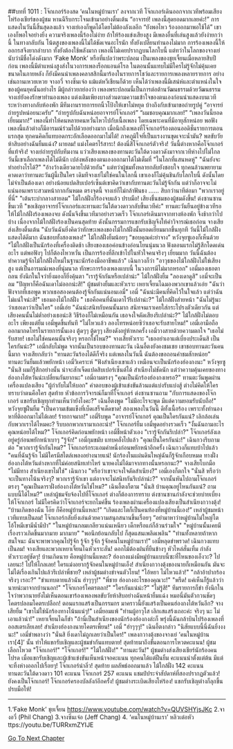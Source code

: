 ##บทที่ 1011 : โจ๊กเกอร์ร้องสด ‘คนในหมู่บ้านเรา’
ลงจากเวที
โจ๊กเกอร์เดินออกจากเวทีพร้อมเสียงโห่ร้องเชียร์ของผู้ชม
หานฉีรีบกระโจนเข้ามาอย่างตื่นเต้น “อาจารย์! เพลงนี้สุดยอดมากเลยค่ะ!”
การแสดงในวันนี้สิ้นสุดลงแล้ว จางเย่เองก็พูดได้โดยไม่ต้องลังเลอีก “ยังพอไหว ร้องออกมาพอใช้ได้” เขาเองก็พอใจอย่างยิ่ง
ความจริงเพลงนี้ร้องไม่ง่าย ถ้าให้ร้องแข่งเสียงสูง มีเพลงอื่นที่เล่นสูงแล้วยังง่ายกว่านี้ ในทางกลับกัน โน้ตสูงของเพลงนี้ไม่ได้ชัดเจนอะไรนัก ทั้งยังเปลี่ยนทำนองไม่มาก การร้องเพลงนี้ให้ออกรสจึงยากลำบาก ทั้งยังต้องใช้พลังมาก
เพลงนี้ไม่เคยปรากฏบนโลกใบนี้ แต่ทว่าในโลกของจางเย่นับว่ามีชื่อโด่งดังมาก ‘Fake Monk’ หรือที่แปลว่าพระปลอม เป็นเพลงของชุยเจี้ยนเมื่อหลายสิบปีก่อน เพลงนี้มีตำแหน่งสูงส่งในวงการเพลงร็อกแอนด์โรล ในตอนนั้นแทบไม่มีใครไม่รู้จักไม่คุ้นเคย ขนาดในภายหลัง ก็ยังมีคนนำเพลงคลาสสิกนี้มาร้องในรายการโชว์และรายการเพลงหลายรายการ อย่างเช่นถานเหวยเหวย จางอวี่ จางซิ่นเจ๋อ แม้แต่หวีเชียนก็ด้วย เห็นได้ว่าเพลงนี้มีเสน่ห์และตำแหน่งในใจของผู้คนยุคนั้นอย่างไร
มีผู้กล่าวยกย่องว่า เพลงพระปลอมนี้เป็นการต่อต้านวัฒนธรรมด้วยวัฒนธรรม จางเย่ยังคงรักษาทำนองเพลง แต่งเติมเพียงบางส่วนตามความเข้าใจของตนเองก่อนนำแสดงบนเวที
ระหว่างทางกลับห้องพัก
มีทีมงานรายการยกนิ้วโป้งให้เขาไม่หยุด
บ้างถึงกับเข้ามาขอถ่ายรูปคู่
“อาจารย์ ถ่ายรูปหน่อยนะครับ”
“ถ่ายรูปกับฉันหน่อยอาจารย์โจ๊กเกอร์”
“ผมชอบคุณมากเลย!”
“เพลงวันนี้ยอดเยี่ยมมาก!”
เพลงนี้ทำให้คนหลายคนหวั่นไหวไปกับเนื้อเพลง โดยเฉพาะคนที่มีอายุสักหน่อย พอฟังเพลงนี้แล้วต่างก็มีอารมณ์ร่วมไปด้วยอย่างมาก
เมื่อนึกถึงเพลงที่โจ๊กเกอร์ร้องตอนออดิชั่นรายการตอนแรกสุด ทุกคนคิดก็แทบอดกระอักเลือดออกมาไม่ได้!
ภาคภูมิใจที่เป็นแรงงานขุดเจาะน้ำมัน?
พลขับวัยห้าสิบอย่างฉันยิ้มแฉ่ง?
ผายลม!
แม่งโคตรไร้สาระ!
ต้องนี่สิโจ๊กเกอร์ตัวจริง!
วันนี้ต่างหากคือโจ๊กเกอร์ที่แท้จริง!
จางเย่ถ่ายรูปกับทีมงาน แว่วเสียงเพลงของทานตะวันใต้ดวงดาวดังมาจากเวทีห่างไปไม่ไกล วันนี้เขาเลือกเพลงได้ไม่ดีนัก เปล่งพลังของตนเองออกมาได้ไม่เต็มที่
"ในโลกที่แสนหดหู่"
"ฉันยังจะทำอย่างไรได้?"
"อ้างว้างเดียวดายไปด้วยกัน"
แต่ทว่าผู้ชมทั้งหลายกลับยังชอบใจ ทุกคนล้วนพยายามคาดเดาว่าทานตะวันผู้นี้เป็นใคร
เดิมทีจางเย่ไม่ใช่คนในโลกนี้ เขาเองก็ไม่คุ้นชินกับโลกใบนี้ ดังนั้นโดยไม่จำเป็นต้องเดา อย่างน้อยแปดสิบเปอร์เซ็นต์เขาคิดว่าเขากับทานตะวันไม่รู้จักกัน แต่ว่าก็อาจจะไม่แน่นอนเพราะสวมหน้ากากกันหมด ตรงจุดนี้ จางเย่ก็ไม่กล้าฟันธง
……
สิบกว่านาทีต่อมา
"พวกเราอยู่ที่นี่"
"เต้นระบำกลางสายลม"
ไม้ใกล้ฝั่งก็ร้องจบแล้ว
ปรบมือ!
เสียงชื่นชมของผู้ชมดังขึ้น!
ต่งซานซานขึ้นเวที "ขอเชิญอาจารย์โจ๊กเกอร์และทานตะวันใต้ดวงดาวกลับขึ้นเวทีค่ะ"
ทานตะวันยืนอยู่ข้างเวทีรอให้ไม้ใกล้ฝั่งร้องเพลงจบ ดังนั้นจึงขึ้นเวทีมาอย่างรวดเร็ว
โจ๊กเกอร์เดินมาจากทางห้องพัก จึงช้ากว่าไปบ้าง
เนื่องจากไม้ใกล้ฝั่งร้องเป็นคนสุดท้าย ดังนั้นกรรมการแขกรับเชิญจึงให้คำวิจารณ์เธอก่อน
จางเสียส่งเสียงตื่นเต้น "นับวันฉันยิ่งคิดว่าทักษะเพลงของไม้ใกล้ฝั่งนั้นยอดเยี่ยมมากขึ้นทุกที วันนี้ไม้ใกล้ฝั่งแสดงได้ดีมาก ฉันชอบทั้งสองเพลง!"
ไม้ใกล้ฝั่งยิ้มน้อยๆ “ขอบคุณค่ะย่าจาง”
หวังจุยซูเองก็เห็นด้วย "ไม้ใกล้ฝั่งเป็นนักร้องที่เครื่องติดช้า เสียงของเธอค่อนข้างอ่อนโยนนุ่มนวล ฟังตอนแรกไม่รู้สึกโดดเด่นอะไร แต่พอฟังๆ ไปก็ต้องไหวหวั่น เป็นการร้องที่ลึกเข้าไปในหัวใจคนจริงๆ เยี่ยมมาก วันนี้ฉันต้องทำความรู้จักไม้ใกล้ฝั่งใหม่ในฐานะนักร้องมืออาชีพแล้ว"
เฉินกวงก็ว่า "อาวุธของไม้ใกล้ฝั่งไม่ใช่เสียงสูง แต่เป็นอารมณ์เพลงที่นุ่มนวล ทักษะการร้องเพลงแบบนี้ ในวงการมีไม่มากหรอก"
เอมี่มองเธอตาถลน ยังนึกในใจว่ายิ่งมองก็ยิ่งคุ้นตา "เรารู้จักกันหรือเปล่าน่ะ"
ไม้ใกล้ฝั่งยิ้ม "ลองเดาดูสิ"
เอมี่จะเป็นลม "ปัญหาก็คือฉันเดาไม่ออกน่ะสิ!"
ผู้ชมต่างยิ้มและหัวเราะ
เหยาเจี้ยนไฉมองพวกเขาแล้วเอ่ย "ฉันว่าฟังจากที่เธอพูด พวกเธอสองคนต้องรู้จักกันแน่นอนเอมี่"
เอมี่ "ฉันน่ะมีคนที่คิดไว้ในใจแล้ว แต่ว่าฉันไม่แน่ใจน่ะสิ!" เธอมองไม้ใกล้ฝั่ง " เธอคือคนที่ฉันเดาไว้รึเปล่าน่ะ?"
ไม้ใกล้ฝั่งส่ายหน้า "ฉันไม่รู้นะว่าเธอเดาว่าเป็นใคร"
เอมี่เอ่ย "ฉันน่ะสนิทกับคนนั้นมาก สนิทจนเราเคยใส่กระโปรงตัวเดียวกัน แต่เสียงคนนั้นไม่ต่ำอย่างเธอน่ะสิ วิธีร้องก็ไม่เหมือนกัน เธอจงใจดัดเสียงรึเปล่าน่ะ?"
ไม้ใกล้ฝั่งไม่ตอบอะไร เพียงแต่ยิ้ม
เอมี่พูดขึ้นทันที "ไม่ไหวแล้ว ลองโทรหน่อยซิว่าเธอจะรับสายไหม!"
เอมี่เอามือถือออกมากดโทรในรายการนั้นเอง
ตู้ดๆๆ
ตู้ดๆๆ
เสียงดังอยู่ห้าหกครั้ง
เอมี่วางสายด้วยความตกใจ "เธอไม่รับสาย! เธอไม่ใช่คนคนนั้นจริงๆ หรอกใช่ไหม?"
จางเสียหัวเราะ "เธออย่าเอาแต่เบี่ยงประเด็นสิ เป็นใครกันน่ะ?"
เอมี่กลับไม่พูด
จากนั้นเป็นรอบของทานตะวัน
เฉินอี้ตงยังคงชมเชย เขาชอบทานตะวันคนนี้มาก
จางเสียกลับว่า "ทานตะวันร้องได้ดีก็จริง แต่เพลงในวันนี้ ฉันต้องขอถอนคำชมสักหน่อย"
ทานตะวันยิ้มแล้วพยักหน้า
เอมี่วิเคราะห์ "ฟังสำเนียงเขาแล้ว เหมือนจะเป็นนักร้องฮ่องกงนะ"
หวังจุยซู "นั่นสิ ผมก็รู้สึกอย่างนั้น น่าจะสักเจ็ดแปดสิบเปอร์เซ็นต์ได้ สำเนียงไม่ชัดนัก แต่ว่าความคุ้นเคยของทางฮ่องกงไต้หวันน่ะเปลี่ยนกันยากนะ"
เอมี่ถามตรงๆ "คุณเป็นนักร้องฮ่องกงเหรอ?"
ทานตะวันพูดผ่านเครื่องแปลงเสียง "ผู้กำกับไม่ให้บอก"
คำตอบของผู้เข้าแข่งขันล้วนแต่แบ่งรับแบ่งสู้ ต่างไม่คิดให้ใครทราบว่าตนคือใคร
สุดท้าย หัวข้อการวิจารณ์ก็มาที่โจ๊กเกอร์
ต่งซานซานถาม "กับการแสดงของโจ๊กเกอร์ แขกรับเชิญทุกท่านเห็นว่ายังไงคะ?"
เฉินอี้ตงพูด "ไม่มีอะไรจะพูด มีแต่ความยอมรับนับถือ!"
หวังจุยซูฝืนยิ้ม "เป็นความเข้มแข็งที่เบ็ดเสร็จเด็ดขาด! สองเพลงในวันนี้ ดีทั้งเนื้อร้อง เพราะทั้งทำนอง หาที่ติออกมาไม่ได้เลย! ร้ายกาจมาก!"
เอมี่รีบพูด "อาจารย์โจ๊กเกอร์ คุณเป็นใครกันแน่? เลิกล้อเล่นกับพวกเราได้ไหมคะ? รีบบอกพวกเรามาเถอะน่า!"
โจ๊กเกอร์ยิ้ม
เอมี่พูดอย่างรวดเร็ว "งั้นฉันถามอะไรคุณหน่อยได้ไหม?"
โจ๊กเกอร์คิดก่อนพยักหน้า
เอมี่ชี้หน้าตัวเอง "เรารู้จักกันรึเปล่า?"
โจ๊กเกอร์ลังเลอยู่ครู่ก่อนพยักหน้าเบาๆ
"รู้จัก!" เอมี่กุมขมับ แทบคลั่งไปแล้ว "คุณเป็นใครกันน่ะ!"
เฉินกวงรีบถามต่อ "พวกเรารู้จักกันไหม?"
โจ๊กเกอร์กระแอมคำหนึ่งก่อนพยักหน้าอีกครั้ง
เฉินกวงก็แทบบ้าไปแล้ว "คนที่ฉันรู้จัก ไม่มีใครมีสไตล์เพลงอย่างนายแน่! นักร้องในแผ่นดินใหญ่ฉันก็รู้จักเกือบหมด ทางฝั่งฮ่องกงไต้หวันต่างหากที่ไม่ค่อยสนิทเท่าไหร่ นายคงไม่ได้มาจากทางนั้นหรอกนะ?"
จางเสียโบกมือ "ไม่มีทาง สำเนียงเขาไม่ใช่"
เฉินกวง "หรือว่าเขาจะจงใจดัดสำเนียง?"
เอมี่เองก็ตกใจ "นั่นสิ หรือว่าจะเป็นทางโน้นจริงๆ? พวกเรารู้จักเขา แต่อาจจะไม่สนิทกันรึเปล่าน่ะ?" จากนั้นหันไปถามโจ๊กเกอร์ตรงๆ "คุณเป็นดาราฝั่งฮ่องกงไต้หวันใช่ไหม?"
เฉินอี้ตงก็ตาม "นั่นสิ บ้านคุณอยู่ไหนกันแน่? ถามแบบนี้ได้ไหม?"
เหล่าผู้ชมจับจ้องไปที่โจ๊กเกอร์ ต่างก็ต้องการทราบ
ต่งซานซานกำลังจะช่วยบ่ายเบี่ยงให้โจ๊กเกอร์
ไม่มีใครคิดว่าโจ๊กเกอร์จะยกไมค์ขึ้น ร้องเพลงผ่านเครื่องแปลงเสียงเป็นสำเนียงกวางตุ้ง!
“บ้านเกิดของฉัน โอ๊ย ก็คือหมู่บ้านนี้แหละ!”
“เกิดและโตก็เป็นคนท้องที่หมู่บ้านนี้เอง!”
เหล่าผู้ชมหน้าเวทีแทบเป็นลม!
โจ๊กเกอร์กลับยิ่งเล่นด้วยความสนุกสนานขึ้นเรื่อยๆ
“อย่ามาหาว่าหมู่บ้านไม่ใหญ่โต โอ้โหมีเขามีน้ำมีป่า”
"ในหมู่บ้านกลมเกลียวแน่นเหนียว เด็กหรือแก่ก็ล้วนร่วมใจ"
"หมู่บ้านนั้นเคยมีเรื่องราวเกิดขึ้นมากมาย มากมาย"
"พอนึกย้อนกลับไป ก็สุดแสนเพลิดเพลิน"
"ท่านทั้งหลายถ้าหากสนใจนะ ฉันจะพาพวกคุณไปรู้จัก รู้จัก รู้จัก รู้จักคนในหมู่บ้านเรา!"
เอมี่หลุดขำพรวด!
เฉินกวงแทบเป็นลม!
จางเสียและพวกเหยาเจี้ยนไฉหัวเราะลั่น!
ดอกไม้ต้องฝนที่ยืนข้างๆ หัวไหล่สั่นเทิ้ม กำลังหัวเราะอยู่ชัดๆ!
บ้านเกิดนาย คือหมู่บ้านนี้แหละ?
ฮ่องกงแม่งมีหมู่บ้านแบบนี้ซะที่ไหนของเอ็งวะ?
ไปเลยนะ! ไปให้ไกลเลย! ใครแม่งอยากรู้จักคนในหมู่บ้านเอ็ง!
สำเนียงกวางตุ้งของนายก็เหมือนกัน มันจะไม่ได้เรื่องเกินไปแล้วรึเปล่าพี่ชาย?
เหล่าผู้ชมต่างขำจนตัวโยน!
"ไอ้หยา ไม่ไหวแล้ว!"
"กล้าอ้าปากร้องจริงๆ เรอะ?"
"ขำแทบตายแล้วฉัน ฮ่าๆๆๆ!"
"พี่ชาย ฮ่องกงอะไรของคุณวะ!"
"พรืด! แค่เห็นก็รู้แล้วว่านายน่ะมาจากบ้านนอก!"
"โจ๊กเกอร์โคตรตลก!"
"ใครกันแน่น่ะ?"
"ไม่รู้สิ!"
ทีมรายการก็ขำ ยังนึกในใจว่าพวกนายยังไม่เห็นตอนเขาร้องเพลงพลขับวัยห้าสิบอย่างฉันหน้ายิ้มแฉ่ง หมอนี่มันตัวกวนชัดๆ โคตรปลอมโคตรเปลือก! ตอนแรกแสร้งเป็นกรรมกร มาคราวนี้ยังแสร้งเป็นคนฮ่องกงไต้หวันอีก?
จางเสียยิ้ม "เขาไม่ใช่นักร้องทางโน้นแน่ๆ!"
เอมี่ยอมแพ้ "ท่านผู้อาวุโส เลิกเสแสร้งเถอะค่ะ จริงๆ นะ ไม่เอาแล้วน่า!"
เหยาเจี้ยนไฉก็ขำ "ถ้านี่เป็นสำเนียงของนักร้องฮ่องกงล่ะก็ พรุ่งนี้ฉันกล้าบินไปร้องเพลงที่ออสเตรเลียเลย! สำเนียงฮ่องกงนายโคตรเพี้ยน!"
เอมี่ "ฮ่าๆๆๆ!"
เฉินอี้ตงกล่าว "นิสัยแบบนี้นี่ฉันยิ่งงงนะ!"
เอมี่ขำพลางว่า "นั่นสิ ยิ่งเดาไม่ถูกเลยว่าเป็นใคร!"
เพลงกวางตุ้งของจางเย่ ‘คนในหมู่บ้านเรา[4]’ นั้น ทำให้แขกรับเชิญและผู้ชมขำกันแทบตาย!
สุดท้ายมาถึงขั้นตอนการโหวตคะแนน!
ผู้ชมเลือกโหวต
"โจ๊กเกอร์!"
"โจ๊กเกอร์!"
"ไม้ใกล้ฝั่ง!"
"ทานตะวัน!"
ผู้ชมต่างส่งเสียงเชียร์นักร้องคนโปรด
เมื่อแขกรับเชิญและผู้เข้าแข่งขันเห็นหน้าจอคะแนน ทุกคนได้แต่ฝืนยิ้ม คะแนนนำตั้งแต่ต้น มีแต่จะทิ้งห่างออกไปเรื่อยๆ!
โจ๊กเกอร์นำลิ่ว!
สุดท้าย ผลลัพธ์ออกมาแล้ว
ไม้ใกล้ฝั่ง 142 คะแนน
ทานตะวันใต้ดวงดาว 101 คะแนน
โจ๊กเกอร์ 257 คะแนน
แชมป์ประจำสัปดาห์ที่สองปรากฏตัวแล้ว!
ยังคงเป็นโจ๊กเกอร์!
โจ๊กเกอร์ครองบัลลังก์อีกครั้ง!
ผู้ชมต่างระเบิดเสียงโห่ร้อง!
แขกรับเชิญต่างก็ลุกขึ้นปรบมือให้!
***************************
1.‘Fake Monk’ ชุยเจี้ยน https://www.youtube.com/watch?v=QUVSHYjsJKc
2.จางอวี่ (Phil Chang)
3.จางซิ่นเจ๋อ (Jeff Chang)
4. ‘คนในหมู่บ้านเรา’ หลิวเต๋อหัว ttps://youtu.be/TURRxmZYIJE


[Go To Next Chapter]( ./112.md)